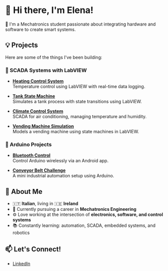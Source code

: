 # 👋 Hi there, I'm Elena!

🔧 I'm a Mechatronics student passionate about integrating hardware and software to create smart systems.

## 💡 Projects

Here are some of the things I've been building:

### 🔹 SCADA Systems with LabVIEW
- **[Heating Control System](https://github.com/elecavazza/scada-labview-heating-control-system)**  
  Temperature control using LabVIEW with real-time data logging.
  
- **[Tank State Machine](https://github.com/elecavazza/scada-labview-tank-state-machine)**  
  Simulates a tank process with state transitions using LabVIEW.
  
- **[Climate Control System](https://github.com/elecavazza/scada-labview-climate-control)**  
  SCADA for air conditioning, managing temperature and humidity.

- **[Vending Machine Simulation](https://github.com/elecavazza/scada-labview-vending-machine)**  
  Models a vending machine using state machines in LabVIEW.

### 🔹 Arduino Projects
- **[Bluetooth Control](https://github.com/elecavazza/control-arduino-using-bluetooth)**  
  Control Arduino wirelessly via an Android app.

- **[Conveyor Belt Challenge](https://github.com/elecavazza/arduino-conveyor-belt)**  
  A mini industrial automation setup using Arduino.

## 🌱 About Me
- 🇮🇹 **Italian**, living in 🇮🇪 **Ireland**
- 🤖 Currently pursuing a career in **Mechatronics Engineering**
- ⚙️ Love working at the intersection of **electronics, software, and control systems**
- 📚 Constantly learning: automation, SCADA, embedded systems, and robotics

## 📫 Let's Connect!
- [LinkedIn](https://www.linkedin.com/in/elena-cavazza-06322a241)


